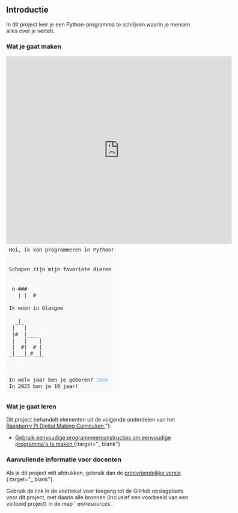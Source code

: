## Introductie

In dit project leer je een Python-programma te schrijven waarin je mensen alles over je vertelt.

### Wat je gaat maken

<div class="trinket">
  <iframe src="https://trinket.io/embed/python/a1f663ae0d?outputOnly=true&start=result" width="600" height="500" frameborder="0" marginwidth="0" marginheight="0" allowfullscreen>
  </iframe>
  <img src="images/me-final.png">
</div>

### Wat je gaat leren

Dit project behandelt elementen uit de volgende onderdelen van het [ Raspberry Pi Digital Making Curriculum ](http://rpf.io/curriculum)"}:

+ [ Gebruik eenvoudige programmeerconstructies om eenvoudige programma's te maken ](https://www.raspberrypi.org/curriculum/programming/creator) {:target="_ blank"}

### Aanvullende informatie voor docenten

Als je dit project wilt afdrukken, gebruik dan de [ printvriendelijke versie ](https://projects.raspberrypi.org/en/projects/about-me/print) {:target="_ blank"}.

Gebruik de link in de voettekst voor toegang tot de GitHub opslagplaats voor dit project, met daarin alle bronnen (inclusief een voorbeeld van een voltooid project) in de map ' en/resources'.
